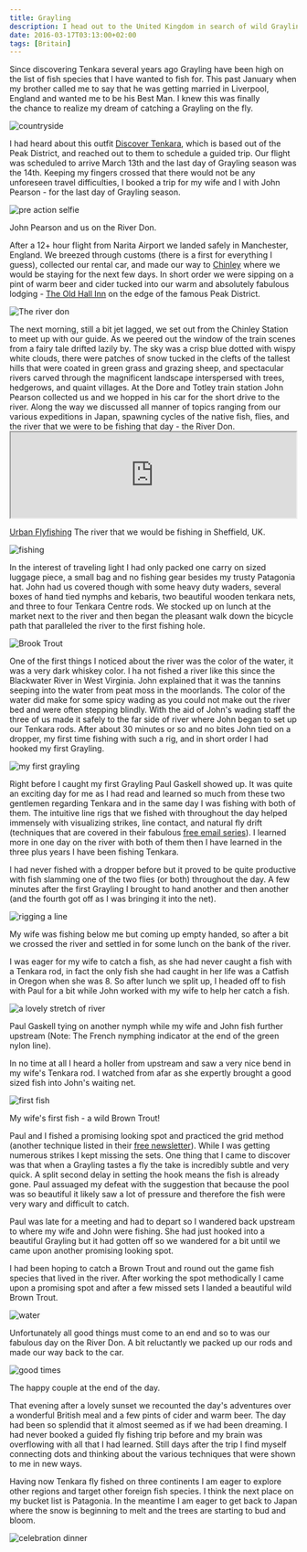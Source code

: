```yaml
---
title: Grayling
description: I head out to the United Kingdom in search of wild Grayling and Brown Trout...
date: 2016-03-17T03:13:00+02:00
tags: [Britain]
---
```

<div class="text-lg mt-2">
<p class="mb-2">Since discovering Tenkara several years ago Grayling have been high on the list of fish species that I have wanted to fish for. This past January when my brother called me to say that he was getting married in Liverpool, England and wanted me to be his Best Man. I knew this was finally the chance to realize my dream of catching a Grayling on the fly.</p>

<img class="w-8/12 rounded-lg shadow-lg mx-auto" src="https://res.cloudinary.com/mountaintopcoding-127956/image/upload/v1658871792/Fallfish%20Tenkara/Grayling/england-tenkara-britain-fishing-united_kingdom-grayling-brook_trout_jxinae.jpg" alt="countryside" />

<p class="mt-2 mb-2">I had heard about this outfit <a href="https://www.facebook.com/DiscoverTenkara/" target="_blank" rel="noopener" class="text-red-500 hover:bg-red-500 hover:text-white">Discover Tenkara</a>, which is based out of the Peak District, and reached out to them to schedule a guided trip. Our flight was scheduled to arrive March 13th and the last day of Grayling season was the 14th. Keeping my fingers crossed that there would not be any unforeseen travel difficulties, I booked a trip for my wife and I with John Pearson - for the last day of Grayling season.</p>

<img class="w-8/12 rounded-lg shadow-lg mx-auto" src="https://res.cloudinary.com/mountaintopcoding-127956/image/upload/v1658871791/Fallfish%20Tenkara/Grayling/england-tenkara-britain-fishing-united_kingdom-grayling-brook_trout-our_guide_hyxglj.jpg" alt="pre action selfie" />
<p class="mt-2 mb-2">John Pearson and us on the River Don.</p>

<p class="mt-2 mb-2">After a 12+ hour flight from Narita Airport we landed safely in Manchester, England. We breezed through customs (there is a first for everything I guess), collected our rental car, and made our way to <a href="https://www.google.com/maps/place/Chinley,+High+Peak,+Derbyshire+SK23,+UK/@53.3382681,-1.9479302,15z/data=!3m1!4b1!4m7!1m4!3m3!1s0x487a348304951a07:0x8b1d5b83f07368bb!2sChinley!3b1!3m1!1s0x487a33639681f7a7:0x56bff816e6867a2f" target="_blank" rel="noopener" class="text-red-500 hover:bg-red-500 hover:text-white">Chinley</a> where we would be staying for the next few days. In short order we were sipping on a pint of warm beer and cider tucked into our warm and absolutely fabulous lodging - <a href="https://www.old-hall-inn.co.uk/" target="_blank" rel="noopener" class="text-red-500 hover:bg-red-500 hover:text-white">The Old Hall Inn</a> on the edge of the famous Peak District.</p>

<img class="w-8/12 rounded-lg shadow-lg mx-auto" src="https://res.cloudinary.com/mountaintopcoding-127956/image/upload/v1658871793/Fallfish%20Tenkara/Grayling/england-tenkara-britain-fishing-united_kingdom-grayling-brook_trout-fishy_looking_water_qmwygn.jpg" alt="The river don" />

<p class="mt-2 mb-2">The next morning, still a bit jet lagged, we set out from the Chinley Station to meet up with our guide. As we peered out the window of the train scenes from a fairy tale drifted lazily by. The sky was a crisp blue dotted with wispy white clouds, there were patches of snow tucked in the clefts of the tallest hills that were coated in green grass and grazing sheep, and spectacular rivers carved through the magnificent landscape interspersed with trees, hedgerows, and quaint villages. At the Dore and Totley train station John Pearson collected us and we hopped in his car for the short drive to the river. Along the way we discussed all manner of topics ranging from our various expeditions in Japan, spawning cycles of the native fish, flies, and the river that we were to be fishing that day - the River Don.

<iframe src="https://player.vimeo.com/video/25372131?h=e9070eaf08" width="500"></iframe>

<p class="mt-2 mb-2"><a href="https://vimeo.com/25372131" target="_blank" rel="noopener noreferrer" class="text-red-500 hover:bg-red-500 hover:text-white">Urban Flyfishing</a> The river that we would be fishing in Sheffield, UK.</p>

<img class="w-8/12 rounded-lg shadow-lg mx-auto" src="https://res.cloudinary.com/mountaintopcoding-127956/image/upload/v1658871791/Fallfish%20Tenkara/Grayling/england-tenkara-britain-fishing-united_kingdom-grayling-brook_trout-lunch_break_m6hhgr.jpg" alt="fishing" />

<p class="mt-2 mb-2">In the interest of traveling light I had only packed one carry on sized luggage piece, a small bag and no fishing gear besides my trusty Patagonia hat. John had us covered though with some heavy duty waders, several boxes of hand tied nymphs and kebaris, two beautiful wooden tenkara nets, and three to four Tenkara Centre rods. We stocked up on lunch at the market next to the river and then began the pleasant walk down the bicycle path that paralleled the river to the first fishing hole.</p>

<img class="w-8/12 rounded-lg shadow-lg mx-auto" src="https://res.cloudinary.com/mountaintopcoding-127956/image/upload/v1658871791/Fallfish%20Tenkara/Grayling/england-tenkara-britain-fishing-united_kingdom-grayling-brook_trout-nice_one_tz6aew.jpg" alt="Brook Trout" />

<p class="mt-2 mb-2">One of the first things I noticed about the river was the color of the water, it was a very dark whiskey color. I ha not fished a river like this since the Blackwater River in West Virginia. John explained that it was the tannins seeping into the water from peat moss in the moorlands. The color of the water did make for some spicy wading as you could not make out the river bed and were often stepping blindly. With the aid of John's wading staff the three of us made it safely to the far side of river where John began to set up our Tenkara rods. After about 30 minutes or so and no bites John tied on a dropper, my first time fishing with such a rig, and in short order I had hooked my first Grayling.</p>

<img class="w-8/12 rounded-lg shadow-lg mx-auto" src="https://res.cloudinary.com/mountaintopcoding-127956/image/upload/v1658872346/Fallfish%20Tenkara/Grayling/england-tenkara-britain-fishing-united_kingdom-grayling-brook_trout-my_first_grayling_u2mvwv.jpg" alt="my first grayling" />

<p class="mt-2 mb-2">Right before I caught my first Grayling Paul Gaskell showed up. It was quite an exciting day for me as I had read and learned so much from these two gentlemen regarding Tenkara and in the same day I was fishing with both of them. The intuitive line rigs that we fished with throughout the day helped immensely with visualizing strikes, line contact, and natural fly drift (techniques that are covered in their fabulous <a href="https://discover-tenkara.com/usa-canada-tutorials-sign-up/" target="_blank" rel="noopener" class="text-red-500 hover:bg-red-500 hover:text-white">free email series</a>). I learned more in one day on the river with both of them then I have learned in the three plus years I have been fishing Tenkara.</p>

<p class="mt-2 mb-2">I had never fished with a dropper before but it proved to be quite productive with fish slamming one of the two flies (or both) throughout the day. A few minutes after the first Grayling I brought to hand another and then another (and the fourth got off as I was bringing it into the net).</p>

<img class="w-8/12 rounded-lg shadow-lg mx-auto" src="https://res.cloudinary.com/mountaintopcoding-127956/image/upload/v1658871793/Fallfish%20Tenkara/Grayling/england-tenkara-britain-fishing-united_kingdom-grayling-brook_trout-paul_gaskell_jrtvuy.jpg" alt="rigging a line" />

<p class="mt-2 mb-2">My wife was fishing below me but coming up empty handed, so after a bit we crossed the river and settled in for some lunch on the bank of the river.</p>

<p class="mt-2 mb-2">I was eager for my wife to catch a fish, as she had never caught a fish with a Tenkara rod, in fact the only fish she had caught in her life was a Catfish in Oregon when she was 8. So after lunch we split up, I headed off to fish with Paul for a bit while John worked with my wife to help her catch a fish.</p>

<img class="w-8/12 rounded-lg shadow-lg mx-auto" src="https://res.cloudinary.com/mountaintopcoding-127956/image/upload/v1658871792/Fallfish%20Tenkara/Grayling/england-tenkara-britain-fishing-united_kingdom-grayling-brook_trout-first_glimpse_cwak4g.jpg" alt="a lovely stretch of river" />

<p class="mt-2 mb-2">Paul Gaskell tying on another nymph while my wife and John fish further upstream (Note: The French nymphing indicator at the end of the green nylon line).</p>

<p class="mt-2 mb-2">In no time at all I heard a holler from upstream and saw a very nice bend in my wife's Tenkara rod. I watched from afar as she expertly brought a good sized fish into John's waiting net.</p>

<img class="w-8/12 rounded-lg shadow-lg mx-auto" src="https://res.cloudinary.com/mountaintopcoding-127956/image/upload/v1658872345/Fallfish%20Tenkara/Grayling/england-tenkara-britain-fishing-united_kingdom-grayling-brook_trout-happy_wife_hpbdah.jpg" alt="first fish" />
<p class="mt-2 mb-2 text-center text-sm italic bg-red-200">My wife's first fish - a wild Brown Trout!</p>

<p class="mt-2 mb-2">Paul and I fished a promising looking spot and practiced the grid method (another technique listed in their <a href="https://discover-tenkara.com/usa-canada-tutorials-sign-up/" target="_blank" rel="noopener" class="text-red-500 hover:bg-red-500 hover:text-white">free newsletter</a>). While I was getting numerous strikes I kept missing the sets. One thing that I came to discover was that when a Grayling tastes a fly the take is incredibly subtle and very quick. A split second delay in setting the hook means the fish is already gone. Paul assuaged my defeat with the suggestion that because the pool was so beautiful it likely saw a lot of pressure and therefore the fish were very wary and difficult to catch.</p>

<p class="mt-2 mb-2">Paul was late for a meeting and had to depart so I wandered back upstream to where my wife and John were fishing. She had just hooked into a beautiful Grayling but it had gotten off so we wandered for a bit until we came upon another promising looking spot.</p>

<p class="mt-2 mb-2">I had been hoping to catch a Brown Trout and round out the game fish species that lived in the river. After working the spot methodically I came upon a promising spot and after a few missed sets I landed a beautiful wild Brown Trout.</p>

<img class="w-8/12 rounded-lg shadow-lg mx-auto" src="https://res.cloudinary.com/mountaintopcoding-127956/image/upload/v1658871793/Fallfish%20Tenkara/Grayling/england-tenkara-britain-fishing-united_kingdom-grayling-brook_trout-riffles_xpippm.jpg" alt="water" />

<p class="mt-2 mb-2">Unfortunately all good things must come to an end and so to was our fabulous day on the River Don. A bit reluctantly we packed up our rods and made our way back to the car.</p>

<img class="w-8/12 rounded-lg shadow-lg mx-auto" src="https://res.cloudinary.com/mountaintopcoding-127956/image/upload/v1658871791/Fallfish%20Tenkara/Grayling/england-tenkara-britain-fishing-united_kingdom-grayling-brook_trout-happy_couple_bvmw4p.jpg" alt="good times" />
<p class="mt-2 mb-2 text-center text-sm italic">The happy couple at the end of the day.</p>

<p class="mt-2 mb-2">That evening after a lovely sunset we recounted the day's adventures over a wonderful British meal and a few pints of cider and warm beer. The day had been so splendid that it almost seemed as if we had been dreaming. I had never booked a guided fly fishing trip before and my brain was overflowing with all that I had learned. Still days after the trip I find myself connecting dots and thinking about the various techniques that were shown to me in new ways.</p>

<p class="mt-2 mb-2">Having now Tenkara fly fished on three continents I am eager to explore other regions and target other foreign fish species. I think the next place on my bucket list is Patagonia. In the meantime I am eager to get back to Japan where the snow is beginning to melt and the trees are starting to bud and bloom.</p>

<img class="w-8/12 rounded-lg shadow-lg mx-auto" src="https://res.cloudinary.com/mountaintopcoding-127956/image/upload/v1658871790/Fallfish%20Tenkara/Grayling/england-tenkara-britain-fishing-united_kingdom-grayling-brook_trout-celebration_dinner_r0qist.jpg" alt="celebration dinner" />
</div>